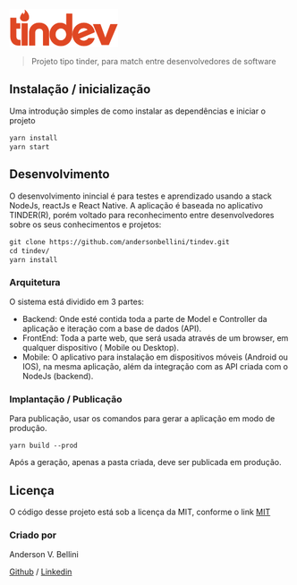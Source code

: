 ![Logo of the project](https://github.com/andersonbellini/tindev/blob/master/frontend/src/assets/logo.svg)

> Projeto tipo tinder, para match entre desenvolvedores de software

## Instalação / inicialização

Uma introdução simples de como instalar as dependências e iniciar o projeto

```shell
yarn install 
yarn start
```

## Desenvolvimento

O desenvolvimento inincial é para testes e aprendizado usando a stack NodeJs, reactJs e React Native. A aplicação é baseada no aplicativo TINDER(R), porém voltado para reconhecimento entre desenvolvedores sobre os seus conhecimentos e projetos:

```shell
git clone https://github.com/andersonbellini/tindev.git
cd tindev/
yarn install
```

### Arquitetura

O sistema está dividido em 3 partes:
* Backend: Onde esté contida toda a parte de Model e Controller da aplicação e iteração com 
  a base de dados (API).
* FrontEnd: Toda a parte web, que será usada através de um browser, em qualquer dispositivo ( Mobile ou Desktop).
* Mobile: O aplicativo para instalação em dispositivos móveis (Android ou IOS), na mesma aplicação, além da integração com as API criada com o NodeJs (backend).

### Implantação / Publicação

Para publicação, usar os comandos para gerar a aplicação em modo de produção.

```shell
yarn build --prod
```

Após a geração, apenas a pasta criada, deve ser publicada em produção.

## Licença

O código desse projeto está sob a licença da MIT, conforme o link
[MIT](https://github.com/andersonbellini/tindev/blob/master/LICENSE)



### Criado por
Anderson V. Bellini

[Github](https://github.com/andersonbellini) / 
[Linkedin](https://linkedin.com/in/abellini)